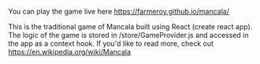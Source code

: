 You can play the game live here https://farmeroy.github.io/mancala/ 

This is the traditional game of Mancala built using React (create react app). 
The logic of the game is stored in /store/GameProvider.js and accessed in the app as a context hook. 
If you'd like to read more, check out https://en.wikipedia.org/wiki/Mancala